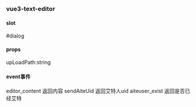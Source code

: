 ### vue3-text-editor

#### slot
  #dialog


#### props
  upLoadPath:string


#### event事件
  editor_content 返回内容
  sendAiteUid  返回艾特人uid
  aiteuser_exist 返回是否已经艾特